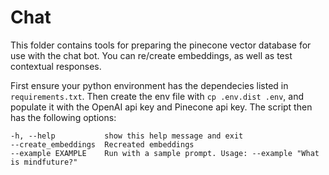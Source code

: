 # Chat

This folder contains tools for preparing the pinecone vector database for use with the chat bot. You can re/create embeddings, as well as test contextual responses.

First ensure your python environment has the dependecies listed in `requirements.txt`. Then create the env file with `cp .env.dist .env`, and populate it with the OpenAI api key and Pinecone api key. The script then has the following options:

```
-h, --help           show this help message and exit
--create_embeddings  Recreated embeddings
--example EXAMPLE    Run with a sample prompt. Usage: --example "What is mindfuture?"
```
